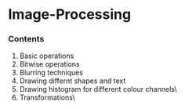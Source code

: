 # Image-Processing

### Contents

1. Basic operations  
2. Bitwise operations    
3. Blurring techniques  
4. Drawing differnt shapes and text
5. Drawing histogram for different colour channels\
6. Transformations\
